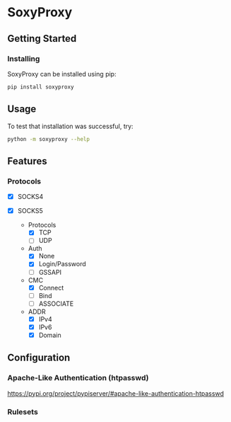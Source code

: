 # SoxyProxy

## Getting Started

### Installing

SoxyProxy can be installed using pip:

```bash
pip install soxyproxy
```

## Usage

To test that installation was successful, try:

```bash
python -m soxyproxy --help
```

## Features

### Protocols

- [x] SOCKS4

- [x] SOCKS5

  * Protocols
    * [x] TCP
    * [ ] UDP

  * Auth
    * [x] None
    * [x] Login/Password
    * [ ] GSSAPI

  * CMC
    * [x] Connect
    * [ ] Bind
    * [ ] ASSOCIATE

  * ADDR
    * [x] IPv4
    * [x] IPv6
    * [x] Domain

## Configuration

### Apache-Like Authentication (htpasswd)

https://pypi.org/project/pypiserver/#apache-like-authentication-htpasswd

### Rulesets
